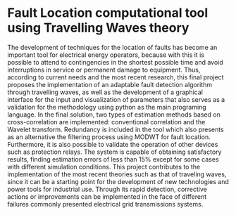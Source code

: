 # Fault Location computational tool using Travelling Waves theory
The development of techniques for the location of faults has become an important tool for electrical energy operators, because with this it is possible to attend to contingencies in the shortest possible time and avoid interruptions in service or permanent damage to equipment. Thus, according to current needs and the most recent research, this final project proposes the implementation of an adaptable fault detection algorithm through travelling waves, as well as the development of a graphical interface for the input and visualization of parameters that also serves as a validation for the methodology using python as the main programing language. In the final solution, two types of estimation methods based on cross-correlation are implemented: conventional correlation and the Wavelet transform. Redundancy is included in the tool which also presents as an alternative the filtering process using MODWT for fault location. Furthermore, it is also possible to validate the operation of other devices such as protection relays. The system is capable of obtaining satisfactory results, finding estimation errors of less than 15% except for some cases with different simulation conditions. This project contributes to the implementation of the most recent theories such as that of traveling waves, since it can be a starting point for the development of new technologies and power tools for industrial use. Through its rapid detection, corrective actions or improvements can be implemented in the face of different failures commonly presented electrical grid transmissions systems.
 
